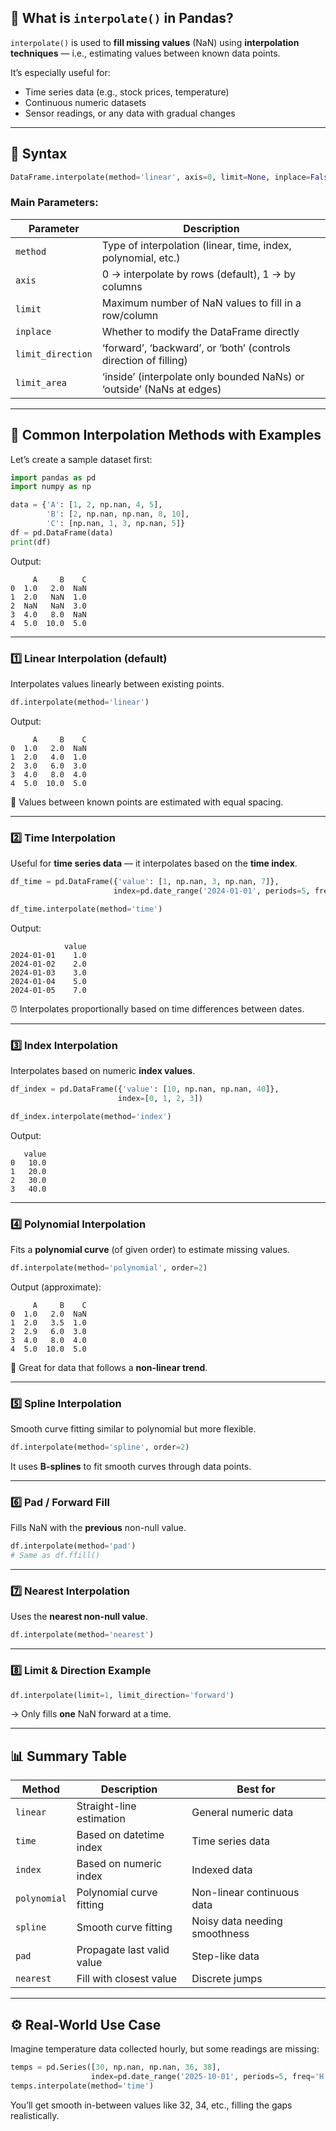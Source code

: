 ## 🧠 What is `interpolate()` in Pandas?

`interpolate()` is used to **fill missing values** (NaN) using **interpolation techniques** — i.e., estimating values between known data points.

It’s especially useful for:

* Time series data (e.g., stock prices, temperature)
* Continuous numeric datasets
* Sensor readings, or any data with gradual changes

---

## 🧩 Syntax

```python
DataFrame.interpolate(method='linear', axis=0, limit=None, inplace=False, ...)
```

### Main Parameters:

| Parameter         | Description                                                           |
| ----------------- | --------------------------------------------------------------------- |
| `method`          | Type of interpolation (linear, time, index, polynomial, etc.)         |
| `axis`            | 0 → interpolate by rows (default), 1 → by columns                     |
| `limit`           | Maximum number of NaN values to fill in a row/column                  |
| `inplace`         | Whether to modify the DataFrame directly                              |
| `limit_direction` | ‘forward’, ‘backward’, or ‘both’ (controls direction of filling)      |
| `limit_area`      | ‘inside’ (interpolate only bounded NaNs) or ‘outside’ (NaNs at edges) |

---

## 🔧 Common Interpolation Methods with Examples

Let’s create a sample dataset first:

```python
import pandas as pd
import numpy as np

data = {'A': [1, 2, np.nan, 4, 5],
        'B': [2, np.nan, np.nan, 8, 10],
        'C': [np.nan, 1, 3, np.nan, 5]}
df = pd.DataFrame(data)
print(df)
```

Output:

```
     A     B    C
0  1.0   2.0  NaN
1  2.0   NaN  1.0
2  NaN   NaN  3.0
3  4.0   8.0  NaN
4  5.0  10.0  5.0
```

---

### 1️⃣ **Linear Interpolation (default)**

Interpolates values linearly between existing points.

```python
df.interpolate(method='linear')
```

Output:

```
     A     B    C
0  1.0   2.0  NaN
1  2.0   4.0  1.0
2  3.0   6.0  3.0
3  4.0   8.0  4.0
4  5.0  10.0  5.0
```

🧩 Values between known points are estimated with equal spacing.

---

### 2️⃣ **Time Interpolation**

Useful for **time series data** — it interpolates based on the **time index**.

```python
df_time = pd.DataFrame({'value': [1, np.nan, 3, np.nan, 7]},
                       index=pd.date_range('2024-01-01', periods=5, freq='D'))

df_time.interpolate(method='time')
```

Output:

```
            value
2024-01-01    1.0
2024-01-02    2.0
2024-01-03    3.0
2024-01-04    5.0
2024-01-05    7.0
```

⏰ Interpolates proportionally based on time differences between dates.

---

### 3️⃣ **Index Interpolation**

Interpolates based on numeric **index values**.

```python
df_index = pd.DataFrame({'value': [10, np.nan, np.nan, 40]},
                        index=[0, 1, 2, 3])

df_index.interpolate(method='index')
```

Output:

```
   value
0   10.0
1   20.0
2   30.0
3   40.0
```

---

### 4️⃣ **Polynomial Interpolation**

Fits a **polynomial curve** (of given order) to estimate missing values.

```python
df.interpolate(method='polynomial', order=2)
```

Output (approximate):

```
     A     B    C
0  1.0   2.0  NaN
1  2.0   3.5  1.0
2  2.9   6.0  3.0
3  4.0   8.0  4.0
4  5.0  10.0  5.0
```

🎯 Great for data that follows a **non-linear trend**.

---

### 5️⃣ **Spline Interpolation**

Smooth curve fitting similar to polynomial but more flexible.

```python
df.interpolate(method='spline', order=2)
```

It uses **B-splines** to fit smooth curves through data points.

---

### 6️⃣ **Pad / Forward Fill**

Fills NaN with the **previous** non-null value.

```python
df.interpolate(method='pad')
# Same as df.ffill()
```

---

### 7️⃣ **Nearest Interpolation**

Uses the **nearest non-null value**.

```python
df.interpolate(method='nearest')
```

---

### 8️⃣ **Limit & Direction Example**

```python
df.interpolate(limit=1, limit_direction='forward')
```

→ Only fills **one** NaN forward at a time.

---

## 📊 Summary Table

| Method       | Description                | Best for                      |
| ------------ | -------------------------- | ----------------------------- |
| `linear`     | Straight-line estimation   | General numeric data          |
| `time`       | Based on datetime index    | Time series data              |
| `index`      | Based on numeric index     | Indexed data                  |
| `polynomial` | Polynomial curve fitting   | Non-linear continuous data    |
| `spline`     | Smooth curve fitting       | Noisy data needing smoothness |
| `pad`        | Propagate last valid value | Step-like data                |
| `nearest`    | Fill with closest value    | Discrete jumps                |

---

## ⚙️ Real-World Use Case

Imagine temperature data collected hourly, but some readings are missing:

```python
temps = pd.Series([30, np.nan, np.nan, 36, 38], 
                  index=pd.date_range('2025-10-01', periods=5, freq='H'))
temps.interpolate(method='time')
```

You’ll get smooth in-between values like 32, 34, etc., filling the gaps realistically.
